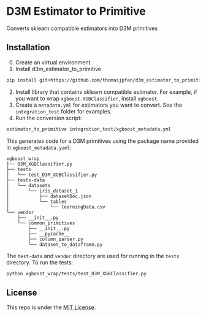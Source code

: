 # D3M Estimator to Primitive

Converts sklearn compatible estimators into D3M primitives

## Installation

0. Create an virtual environment.
1. Install d3m_estimator_to_primitive

```bash
pip install git+https://github.com/thomasjpfan/d3m_estimator_to_primitive
```

2. Install library that contains sklearn compatible estimator. For example, if you want to wrap `xgboost.XGBClassifier`, install `xgboost`.
3. Create a `metadata.yml` for estimators you want to convert. See the `integration_test` folder for examples.
4. Run the conversion script:

```bash
estimator_to_primitive integration_test/xgboost_metadata.yml
```

This generates code for a D3M primitives using the package name provided in `xgboost_metadata.yaml`:

```
xgboost_wrap
├── D3M_XGBClassifier.py
├── tests
│   └── test_D3M_XGBClassifier.py
├── tests-data
│   └── datasets
│       └── iris_dataset_1
│           ├── datasetDoc.json
│           └── tables
│               └── learningData.csv
└── vendor
    ├── __init__.py
    └── common_primitives
        ├── __init__.py
        ├── __pycache__
        ├── column_parser.py
        └── dataset_to_dataframe.py
```

The `test-data` and `vendor` directory are used for running in the `tests` directory. To run the tests:

```bash
python xgboost_wrap/tests/test_D3M_XGBClassifier.py
```

## License

This repo is under the [MIT License](LICENSE).
